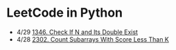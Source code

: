
# LeetCode in Python

- 4/29 [1346. Check If N and Its Double Exist](https://leetcode.com/problems/check-if-n-and-its-double-exist)
- 4/28 [2302. Count Subarrays With Score Less Than K](https://leetcode.com/problems/count-subarrays-with-score-less-than-k)
